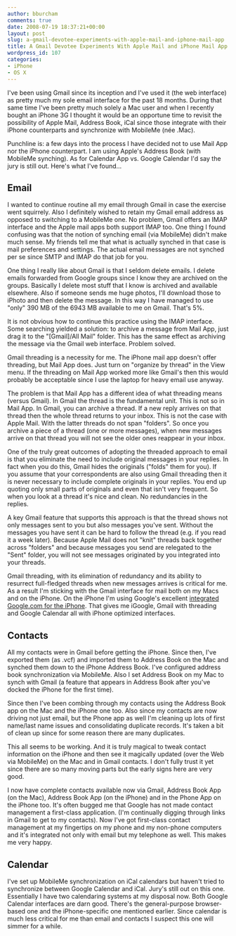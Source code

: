 ```yaml
---
author: bburcham
comments: true
date: 2008-07-19 18:37:21+00:00
layout: post
slug: a-gmail-devotee-experiments-with-apple-mail-and-iphone-mail-app
title: A Gmail Devotee Experiments With Apple Mail and iPhone Mail App
wordpress_id: 107
categories:
- iPhone
- OS X
---
```


I've been using Gmail since its inception and I've used it (the web interface) as pretty much my sole email interface for the past 18 months. During that same time I've been pretty much solely a Mac user and when I recently bought an iPhone 3G I thought it would be an opportune time to revisit the possibility of Apple Mail, Address Book, iCal since those integrate with their iPhone counterparts and synchronize with MobileMe (née .Mac).

Punchline is: a few days into the process I have decided not to use Mail App nor the iPhone counterpart. I am using Apple's Address Book (with MobileMe synching). As for Calendar App vs. Google Calendar I'd say the jury is still out. Here's what I've found…
<!-- more -->


## Email


I wanted to continue routine all my email through Gmail in case the exercise went squirrely. Also I definitely wished to retain my Gmail email address as opposed to switching to a MobileMe one. No problem, Gmail offers an IMAP interface and the Apple mail apps both support IMAP too. One thing I found confusing was that the notion of synching email (via MobileMe) didn't make much sense. My friends tell me that what is actually synched in that case is mail preferences and settings. The actual email messages are not synched per se since SMTP and IMAP do that job for you.

One thing I really like about Gmail is that I seldom delete emails. I delete emails forwarded from Google groups since I know they are archived on the groups. Basically I delete most stuff that I know is archived and available elsewhere. Also if someone sends me huge photos, I'll download those to iPhoto and then delete the message. In this way I have managed to use "only" 390 MB of the 6943 MB available to me on Gmail. That's 5%.

It is not obvious how to continue this practice using the IMAP interface. Some searching yielded a solution: to archive a message from Mail App, just drag it to the "[Gmail]/All Mail" folder. This has the same effect as archiving the message via the Gmail web interface. Problem solved.

Gmail threading is a necessity for me. The iPhone mail app doesn't offer threading, but Mail App does. Just turn on "organize by thread" in the View menu. If the threading on Mail App worked more like Gmail's then this would probably be acceptable since I use the laptop for heavy email use anyway.

The problem is that Mail App has a different idea of what threading means (versus Gmail). In Gmail the thread is the fundamental unit. This is not so in Mail App. In Gmail, you can archive a thread. If a new reply arrives on that thread then the whole thread returns to your inbox. This is not the case with Apple Mail. With the latter threads do not span "folders". So once you archive a piece of a thread (one or more messages), when new messages arrive on that thread you will not see the older ones reappear in your inbox.

One of the truly great outcomes of adopting the threaded approach to email is that you eliminate the need to include original messages in your replies. In fact when you do this, Gmail hides the originals ("folds" them for you). If you assume that your correspondents are also using Gmail threading then it is never necessary to include complete originals in your replies. You end up quoting only small parts of originals and even that isn't very frequent. So when you look at a thread it's nice and clean. No redundancies in the replies.

A key Gmail feature that supports this approach is that the thread shows not only messages sent to you but also messages you've sent. Without the messages you have sent it can be hard to follow the thread (e.g. if you read it a week later). Because Apple Mail does not "knit" threads back together across "folders" and because messages you send are relegated to the "Sent" folder, you will not see messages originated by you integrated into your threads.

Gmail threading, with its elimination of redundancy and its ability to resurrect full-fledged threads when new messages arrives is critical for me. As a result I'm sticking with the Gmail interface for mail both on my Macs and on the iPhone. On the iPhone I'm using Google's excellent [integrated Google.com for the iPhone](http://googlemobile.blogspot.com/2008/01/google-on-iphone-macworld-makeover.html). That gives me iGoogle, Gmail with threading and Google Calendar all with iPhone optimized interfaces.


## Contacts


All my contacts were in Gmail before getting the iPhone. Since then, I've exported them (as .vcf) and imported them to Address Book on the Mac and synched them down to the iPhone Address Book. I've configured address book synchronization via MobileMe. Also I set Address Book on my Mac to synch with Gmail (a feature that appears in Address Book after you've docked the iPhone for the first time).

Since then I've been combing through my contacts using the Address Book app on the Mac and the iPhone one too. Also since my contacts are now driving not just email, but the Phone app as well I'm cleaning up lots of first name/last name issues and consolidating duplicate records. It's taken a bit of clean up since for some reason there are many duplicates.

This all seems to be working. And it is truly magical to tweak contact information on the iPhone and then see it magically updated (over the Web via MobileMe) on the Mac and in Gmail contacts. I don't fully trust it yet since there are so many moving parts but the early signs here are very good.

I now have complete contacts available now via Gmail, Address Book App (on the Mac), Address Book App (on the iPhone) and in the Phone App on the iPhone too. It's often bugged me that Google has not made contact management a first-class application. (I'm continually digging through links in Gmail to get to my contacts). Now I've got first-class contact management at my fingertips on my phone and my non-phone computers and it's integrated not only with email but my telephone as well. This makes me very happy.


## Calendar


I've set up MobileMe synchronization on iCal calendars but haven't tried to synchronize between Google Calendar and iCal. Jury's still out on this one. Essentially I have two calendaring systems at my disposal now. Both Google Calendar interfaces are darn good. There's the general-purpose browser-based one and the iPhone-specific one mentioned earlier. Since calendar is much less critical for me than email and contacts I suspect this one will simmer for a while.
